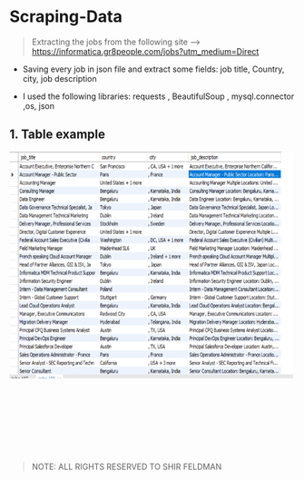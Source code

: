 # Scraping-Data 

> Extracting the jobs from the following site --> https://informatica.gr8people.com/jobs?utm_medium=Direct
* Saving every job in json file and extract some fields: job title, Country, city,  job description 

* I used the following libraries: requests , BeautifulSoup   , mysql.connector ,os, json


## **1. Table example**

<img  src="Example.PNG"  width="500" height="400" title="table_example" />

<br><br>



<br><br><br><br>

> NOTE: ALL RIGHTS RESERVED TO SHIR FELDMAN 


